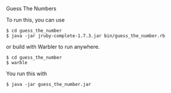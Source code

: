 Guess The Numbers

To run this, you can use

```
$ cd guess_the_number
$ java -jar jruby-complete-1.7.3.jar bin/guess_the_number.rb
```

or build with Warbler to run anywhere.

```
$ cd guess_the_number
$ warble
```
You run this with

````
$ java -jar guess_the_number.jar
````
